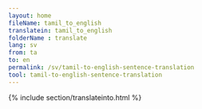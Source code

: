 ```yaml
---
layout: home
fileName: tamil_to_english
translatein: tamil_to_english
folderName : translate
lang: sv
from: ta
to: en
permalink: /sv/tamil-to-english-sentence-translation
tool: tamil-to-english-sentence-translation
---
```

{% include section/translateinto.html %}